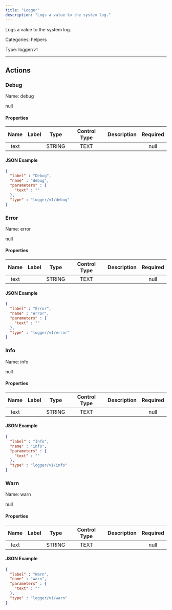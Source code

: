 ```yaml
---
title: "Logger"
description: "Logs a value to the system log."
---
```


Logs a value to the system log.


Categories: helpers


Type: logger/v1

<hr />




## Actions


### Debug
Name: debug

null

#### Properties

|      Name       |      Label     |     Type     |    Control Type     |     Description     | Required |
|:---------------:|:--------------:|:------------:|:-------------------:|:-------------------:|:--------:|
| text | | STRING | TEXT |  | null |


#### JSON Example
```json
{
  "label" : "Debug",
  "name" : "debug",
  "parameters" : {
    "text" : ""
  },
  "type" : "logger/v1/debug"
}
```


### Error
Name: error

null

#### Properties

|      Name       |      Label     |     Type     |    Control Type     |     Description     | Required |
|:---------------:|:--------------:|:------------:|:-------------------:|:-------------------:|:--------:|
| text | | STRING | TEXT |  | null |


#### JSON Example
```json
{
  "label" : "Error",
  "name" : "error",
  "parameters" : {
    "text" : ""
  },
  "type" : "logger/v1/error"
}
```


### Info
Name: info

null

#### Properties

|      Name       |      Label     |     Type     |    Control Type     |     Description     | Required |
|:---------------:|:--------------:|:------------:|:-------------------:|:-------------------:|:--------:|
| text | | STRING | TEXT |  | null |


#### JSON Example
```json
{
  "label" : "Info",
  "name" : "info",
  "parameters" : {
    "text" : ""
  },
  "type" : "logger/v1/info"
}
```


### Warn
Name: warn

null

#### Properties

|      Name       |      Label     |     Type     |    Control Type     |     Description     | Required |
|:---------------:|:--------------:|:------------:|:-------------------:|:-------------------:|:--------:|
| text | | STRING | TEXT |  | null |


#### JSON Example
```json
{
  "label" : "Warn",
  "name" : "warn",
  "parameters" : {
    "text" : ""
  },
  "type" : "logger/v1/warn"
}
```




